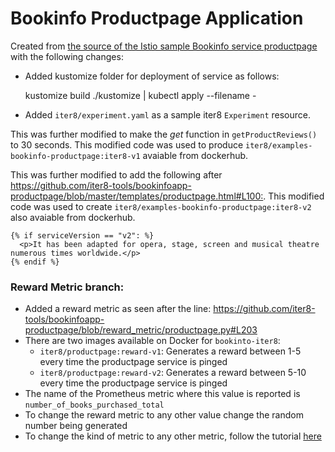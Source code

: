 # Bookinfo Productpage Application

Created from [the source of the Istio sample Bookinfo service productpage](https://github.com/istio/istio/tree/master/samples/bookinfo/src/productpage) with the following changes:

- Added kustomize folder for deployment of service as follows:

    kustomize build ./kustomize | kubectl apply --filename -

- Added `iter8/experiment.yaml` as a sample iter8 `Experiment` resource.

This was further modified to make the _get_ function in `getProductReviews()` to 30 seconds. This modified code was used to produce `iter8/examples-bookinfo-productpage:iter8-v1` avaiable from dockerhub.

This was further modified to add the following after <https://github.com/iter8-tools/bookinfoapp-productpage/blob/master/templates/productpage.html#L100:>.
This modified code was used to create `iter8/examples-bookinfo-productpage:iter8-v2` also avaiable from dockerhub.

    {% if serviceVersion == "v2": %}
      <p>It has been adapted for opera, stage, screen and musical theatre numerous times worldwide.</p>
    {% endif %}


### Reward Metric branch:
- Added a reward metric as seen after the line: <https://github.com/iter8-tools/bookinfoapp-productpage/blob/reward_metric/productpage.py#L203>
- There are two images available on Docker for `bookinto-iter8`:
  - `iter8/productpage:reward-v1`: Generates a reward between 1-5 every time the productpage service is pinged
  - `iter8/productpage:reward-v2`: Generates a reward between 5-10 every time the productpage service is pinged
- The name of the Prometheus metric where this value is reported is `number_of_books_purchased_total`
- To change the reward metric to any other value change the random number being generated
- To change the kind of metric to any other metric, follow the tutorial [here](https://github.com/iter8-tools/metrics-collection)
